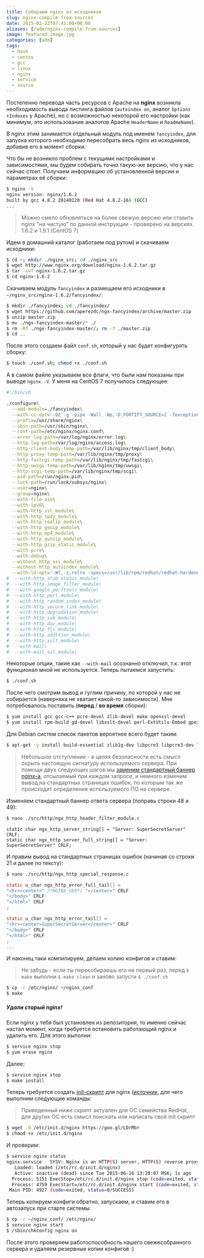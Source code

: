 ```yaml
---
title: Собираем nginx из исходников
slug: nginx-compile-from-sources
date: 2015-02-22T07:41:00+00:00
aliases: [/adm/nginx-compile-from-sources]
image: featured-image.jpg
categories: [adm]
tags:
  - bash
  - centos
  - gcc
  - linux
  - nginx
  - service
  - source
---
```


Постепенно переводя часть ресурсов с Apache на **nginx** возникла необходимость вывода листинга файлов (`autoindex on`, аналог `Options +Indexes` у Apache), но с возможностью некоторой его настройки (как минимум, это использование аналогов Apache `HeaderName` и `ReadmeName`).

В nginx этим занимается отдельный модуль под именем `fancyindex`, для запуска которого необходимо пересобрать весь nginx из исходников, добавив его в момент сборки.

<!--more-->

Что бы не возникло проблем с текущими настройками и зависимостями, мы будем собирать точно такую-же версию, что у нас сейчас стоит. Получаем информацию об установленной версии и параметрах её сборки:

```bash
$ nginx -V
nginx version: nginx/1.6.2
built by gcc 4.8.2 20140120 (Red Hat 4.8.2-16) (GCC)
...
```

> Можно смело обновляться на более свежую версию или ставить nginx "на чистую" по данной инструкции - проверено на версиях 1.6.2 и 1.9.1 (CentOS 7)

Идем в домашний каталог (работаем под рутом) и скачиваем исходники:

```bash
$ cd ~; mkdir ./nginx_src; cd ./nginx_src
$ wget http://www.nginx.org/download/nginx-1.6.2.tar.gz
$ tar -xvf nginx-1.6.2.tar.gz
$ cd nginx-1.6.2
```

Скачиваем модуль `fancyindex` и размещаем его исходники в `~/nginx_src/nginx-1.6.2/fancyindex/`:

```bash
$ mkdir ./fancyindex; cd ./fancyindex/
$ wget https://github.com/aperezdc/ngx-fancyindex/archive/master.zip
$ unzip master.zip
$ mv ./ngx-fancyindex-master/* ./
$ rm -Rf ./ngx-fancyindex-master/; rm -f ./master.zip
$ cd ..
```

После этого создаем файл `conf.sh`, который у нас будет конфигурять сборку:

```bash
$ touch ./conf.sh; chmod +x ./conf.sh
```

А в самом файле указываем все флаги, что были нам показаны при выводе `nginx -V`. У меня на CentOS 7 получилось следующее:

```bash
#!/bin/sh

./configure\
  --add-module=./fancyindex\
  --with-cc-opt='-O2 -g -pipe -Wall -Wp,-D_FORTIFY_SOURCE=2 -fexceptions -fstack-protector-strong --param=ssp-buffer-size=4 -grecord-gcc-switches -specs=/usr/lib/rpm/redhat/redhat-hardened-cc1 -m64 -mtune=generic'\
  --prefix=/usr/share/nginx\
  --sbin-path=/usr/sbin/nginx\
  --conf-path=/etc/nginx/nginx.conf\
  --error-log-path=/var/log/nginx/error.log\
  --http-log-path=/var/log/nginx/access.log\
  --http-client-body-temp-path=/var/lib/nginx/tmp/client_body\
  --http-proxy-temp-path=/var/lib/nginx/tmp/proxy\
  --http-fastcgi-temp-path=/var/lib/nginx/tmp/fastcgi\
  --http-uwsgi-temp-path=/var/lib/nginx/tmp/uwsgi\
  --http-scgi-temp-path=/var/lib/nginx/tmp/scgi\
  --pid-path=/run/nginx.pid\
  --lock-path=/run/lock/subsys/nginx\
  --user=nginx\
  --group=nginx\
  --with-file-aio\
  --with-ipv6\
  --with-http_ssl_module\
  --with-http_spdy_module\
  --with-http_realip_module\
  --with-http_geoip_module\
  --with-http_mp4_module\
  --with-http_gunzip_module\
  --with-http_gzip_static_module\
  --with-pcre\
  --with-debug\
  --without-http_ssi_module\
  --without-http_autoindex_module\
  --with-ld-opt='-Wl,-z,relro -specs=/usr/lib/rpm/redhat/redhat-hardened-ld -Wl,-E'
#  --with-http_stub_status_module\
#  --with-http_image_filter_module\
#  --with-google_perftools_module\
#  --with-http_perl_module\
#  --with-http_random_index_module\
#  --with-http_secure_link_module\
#  --with-http_degradation_module\
#  --with-http_sub_module\
#  --with-http_dav_module\
#  --with-http_flv_module\
#  --with-http_addition_module\
#  --with-http_xslt_module\
#  --with-mail\
#  --with-mail_ssl_module\
```

Некоторые опции, такие как `--with-mail` осознанно отключил, т.к. этот функционал мной не используется. Теперь пытаемся запустить:

```bash
$ ./conf.sh
```

После чего смотрим вывод и гуглим причину, по которой у нас не собирается (наверняка не хватает какой-то зависимости). Мне потребовалось поставить (**перед** / **во время** сборки):

```bash
$ yum install gcc gcc-c++ pcre-devel zlib-devel make openssl-devel
$ yum install rpm-build gd-devel libxslt-devel perl-ExtUtils-Embed gperftools-devel
```

Для Debian систем список пакетов вероятнее всего будет таким:

```bash
$ apt-get -y install build-essential zlib1g-dev libpcre3 libpcre3-dev libbz2-dev libssl-dev tar unzip
```

> Небольшое отступление - в целях безопасности есть смысл скрыть настоящую сигнатуру используемого сервера. При помощи двух следующих шагов мы [заменим стандартный баннер nginx-а](http://stackoverflow.com/a/246294), отсылаемый при каждом запросе, и немного изменим вывод на стандартных страницах ошибок, по которым так же происходит определение используемого ПО на сервере.

Изменяем стандартный баннер ответа сервера (поправь строки 48 и 49):

```bash
$ nano ./src/http/ngx_http_header_filter_module.c
```

```с
static char ngx_http_server_string[] = "Server: SuperSecretServer" CRLF;
static char ngx_http_server_full_string[] = "Server: SuperSecretServer" CRLF;
```

И правим вывод на стандартных страницах ошибок (начиная со строки 21 и далее по тексту):

```bash
$ nano ./src/http/ngx_http_special_response.c
```

```c
static u_char ngx_http_error_full_tail[] =
"<hr><center>" /*NGINX_VER*/ "</center>" CRLF
"</body>" CRLF
"</html>" CRLF
;

static u_char ngx_http_error_tail[] =
"<hr><center>SuperSecretServer</center>" CRLF
"</body>" CRLF
"</html>" CRLF
;
...
```

И наконец таки компилируем, делаем копию конфигов и ставим:

> Не забудь - если ты пересобираешь его не первый раз, перед `$ make` выполни `$ make clean` и заново запусти `$ ./conf.sh`

```bash
$ cp -r /etc/nginx/ ~/nginx_conf
$ make
```

##### Удали старый nginx!

Если nginx у тебя был установлен из репозитория, то именно сейчас настал момент, когда требуется остановить работающий nginx и удалить его. Для этого выполни:

```bash
$ service nginx stop
$ yum erase nginx
```

Далее:

```bash
$ service nginx stop
$ make install
```

Теперь требуется создать [init-скрипт](https://gist.githubusercontent.com/tarampampam/3d165f928f2de4ed6626/raw/cbe55cb69f1af4d686a848957fe7b188e7d4b329/nginx.sh) для nginx ([источник](http://wiki.nginx.org/RedHatNginxInitScript), для чего выполним следующие команды:

> Приведенный ниже скрипт актуален для ОС семейства RedHat, для других ОС есть смысл поискать или написать свой init скрипт

```bash
$ wget -O /etc/init.d/nginx https://goo.gl/LDrMbr
$ chmod +x /etc/init.d/nginx
```

И проверим:

```bash
$ service nginx status
nginx.service - SYSV: Nginx is an HTTP(S) server, HTTP(S) reverse proxy and IMAP/POP3 proxy server
   Loaded: loaded (/etc/rc.d/init.d/nginx)
   Active: inactive (dead) since Tue 2015-06-16 13:20:07 MSK; 1s ago
  Process: 5151 ExecStop=/etc/rc.d/init.d/nginx stop (code=exited, status=0/SUCCESS)
  Process: 4759 ExecStart=/etc/rc.d/init.d/nginx start (code=exited, status=0/SUCCESS)
 Main PID: 4927 (code=exited, status=0/SUCCESS)
```

Теперь копируем конфиги обратно, запускаем, и ставим его в автозапуск при старте системы:

```bash
$ cp -r ~/nginx_conf/ /etc/nginx/
$ service nginx start
$ /sbin/chkconfig nginx on
```

После этого проверяем работоспособность нашего свежесобранного сервера и удаляем резервные копии конфигов :)
